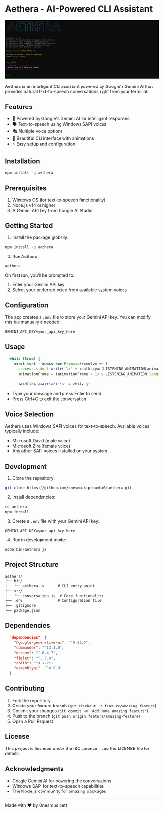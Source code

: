 # Aethera - AI-Powered CLI Assistant

![Aethera Banner](image.png)

Aethera is an intelligent CLI assistant powered by Google's Gemini AI that provides natural text-to-speech conversations right from your terminal.

## Features

- 🤖 Powered by Google's Gemini AI for intelligent responses
- 🗣️ Text-to-speech using Windows SAPI voices
- 🎭 Multiple voice options
- 🎨 Beautiful CLI interface with animations
- ⚡ Easy setup and configuration

## Installation

```bash
npm install -g aethera
```

## Prerequisites

1. Windows OS (for text-to-speech functionality)
2. Node.js v14 or higher
3. A Gemini API key from Google AI Studio

## Getting Started

1. Install the package globally:
```bash
npm install -g aethera
```

2. Run Aethera:
```bash
aethera
```

On first run, you'll be prompted to:
1. Enter your Gemini API key
2. Select your preferred voice from available system voices

## Configuration

The app creates a `.env` file to store your Gemini API key. You can modify this file manually if needed:

```env
GEMINI_API_KEY=your_api_key_here
```

## Usage


```128:133:src/conversation.js
  while (true) {
    const text = await new Promise(resolve => {
      process.stdout.write('\r' + chalk.cyan(LISTENING_ANIMATION[animationFrame] + ' Listening...'));
      animationFrame = (animationFrame + 1) % LISTENING_ANIMATION.length;
      
      readline.question('\n' + chalk.gr
```


- Type your message and press Enter to send
- Press Ctrl+C to exit the conversation

## Voice Selection

Aethera uses Windows SAPI voices for text-to-speech. Available voices typically include:
- Microsoft David (male voice)
- Microsoft Zira (female voice)
- Any other SAPI voices installed on your system

## Development

1. Clone the repository:
```bash
git clone https://github.com/onesmuskipchumba0/aethera.git
```

2. Install dependencies:
```bash
cd aethera
npm install
```

3. Create a `.env` file with your Gemini API key:
```env
GEMINI_API_KEY=your_api_key_here
```

4. Run in development mode:
```bash
node bin/aethera.js
```

## Project Structure

```
aethera/
├── bin/
│   └── aethera.js      # CLI entry point
├── src/
│   └── conversation.js  # Core functionality
├── .env                # Configuration file
├── .gitignore
└── package.json
```

## Dependencies


```15:22:package.json
  "dependencies": {
    "@google/generative-ai": "^0.21.0",
    "commander": "^13.1.0",
    "dotenv": "^16.4.7",
    "figlet": "^1.7.0",
    "chalk": "^4.1.2",
    "assemblyai": "^4.0.0"
  }
```


## Contributing

1. Fork the repository
2. Create your feature branch (`git checkout -b feature/amazing-feature`)
3. Commit your changes (`git commit -m 'Add some amazing feature'`)
4. Push to the branch (`git push origin feature/amazing-feature`)
5. Open a Pull Request

## License

This project is licensed under the ISC License - see the LICENSE file for details.

## Acknowledgments

- Google Gemini AI for powering the conversations
- Windows SAPI for text-to-speech capabilities
- The Node.js community for amazing packages

---

Made with ❤️ by Onesmus bett
